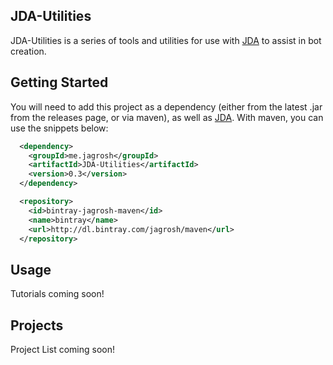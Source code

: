 ## JDA-Utilities
JDA-Utilities is a series of tools and utilities for use with [JDA](https://github.com/DV8FromTheWorld/JDA) to assist in bot creation.

## Getting Started
You will need to add this project as a dependency (either from the latest .jar from the releases page, or via maven), as well as [JDA](https://github.com/DV8FromTheWorld/JDA). With maven, you can use the snippets below:
```xml
  <dependency>
    <groupId>me.jagrosh</groupId>
    <artifactId>JDA-Utilities</artifactId>
    <version>0.3</version>
  </dependency>
```
```xml
  <repository>
    <id>bintray-jagrosh-maven</id>
    <name>bintray</name>
    <url>http://dl.bintray.com/jagrosh/maven</url>
  </repository>
```

## Usage
Tutorials coming soon!

## Projects
Project List coming soon!
